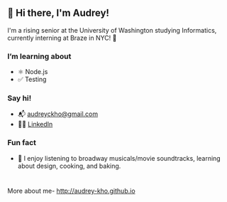 ## 👋 Hi there, I'm Audrey!
I'm a rising senior at the University of Washington studying Informatics, currently interning at Braze in NYC! 🗽

### I’m learning about
- ⚛ Node.js
- ✅ Testing

### Say hi!
- 📬 [audreyckho@gmail.com](mailto:audreyckho@gmail.com)
- 👩‍🎓 [LinkedIn](https://www.linkedin.com/in/audrey-kho/)

### Fun fact
- 🍞 I enjoy listening to broadway musicals/movie soundtracks, learning about design, cooking, and baking.
#
More about me- http://audrey-kho.github.io
